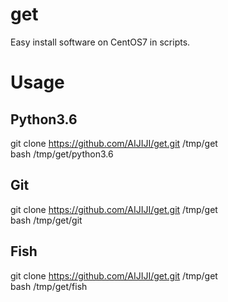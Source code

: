 # get
Easy install software on CentOS7 in scripts.
# Usage
## Python3.6
git clone https://github.com/AIJIJI/get.git /tmp/get<br/>
bash /tmp/get/python3.6
## Git
git clone https://github.com/AIJIJI/get.git /tmp/get<br/>
bash /tmp/get/git
## Fish
git clone https://github.com/AIJIJI/get.git /tmp/get<br/>
bash /tmp/get/fish
